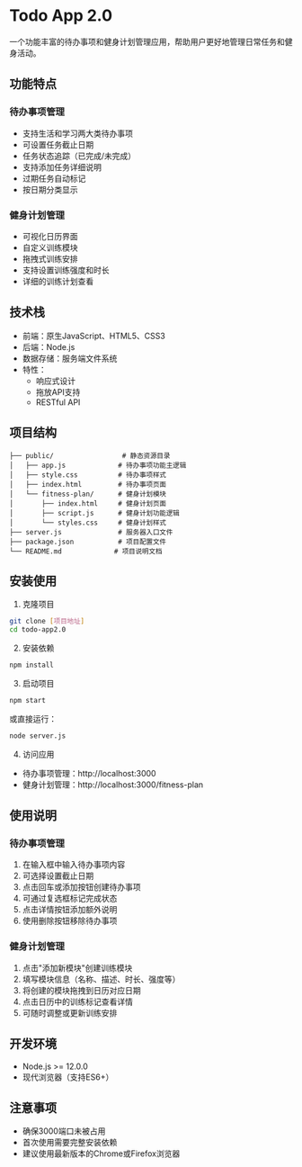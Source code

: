 # Todo App 2.0

一个功能丰富的待办事项和健身计划管理应用，帮助用户更好地管理日常任务和健身活动。

## 功能特点

### 待办事项管理
- 支持生活和学习两大类待办事项
- 可设置任务截止日期
- 任务状态追踪（已完成/未完成）
- 支持添加任务详细说明
- 过期任务自动标记
- 按日期分类显示

### 健身计划管理
- 可视化日历界面
- 自定义训练模块
- 拖拽式训练安排
- 支持设置训练强度和时长
- 详细的训练计划查看

## 技术栈

- 前端：原生JavaScript、HTML5、CSS3
- 后端：Node.js
- 数据存储：服务端文件系统
- 特性：
  - 响应式设计
  - 拖放API支持
  - RESTful API

## 项目结构

```
├── public/                 # 静态资源目录
│   ├── app.js             # 待办事项功能主逻辑
│   ├── style.css          # 待办事项样式
│   ├── index.html         # 待办事项页面
│   └── fitness-plan/      # 健身计划模块
│       ├── index.html     # 健身计划页面
│       ├── script.js      # 健身计划功能逻辑
│       └── styles.css     # 健身计划样式
├── server.js              # 服务器入口文件
├── package.json           # 项目配置文件
└── README.md             # 项目说明文档
```

## 安装使用

1. 克隆项目
```bash
git clone [项目地址]
cd todo-app2.0
```

2. 安装依赖
```bash
npm install
```

3. 启动项目
```bash
npm start
```
或直接运行：
```bash
node server.js
```

4. 访问应用
- 待办事项管理：http://localhost:3000
- 健身计划管理：http://localhost:3000/fitness-plan

## 使用说明

### 待办事项管理
1. 在输入框中输入待办事项内容
2. 可选择设置截止日期
3. 点击回车或添加按钮创建待办事项
4. 可通过复选框标记完成状态
5. 点击详情按钮添加额外说明
6. 使用删除按钮移除待办事项

### 健身计划管理
1. 点击"添加新模块"创建训练模块
2. 填写模块信息（名称、描述、时长、强度等）
3. 将创建的模块拖拽到日历对应日期
4. 点击日历中的训练标记查看详情
5. 可随时调整或更新训练安排

## 开发环境

- Node.js >= 12.0.0
- 现代浏览器（支持ES6+）

## 注意事项

- 确保3000端口未被占用
- 首次使用需要完整安装依赖
- 建议使用最新版本的Chrome或Firefox浏览器